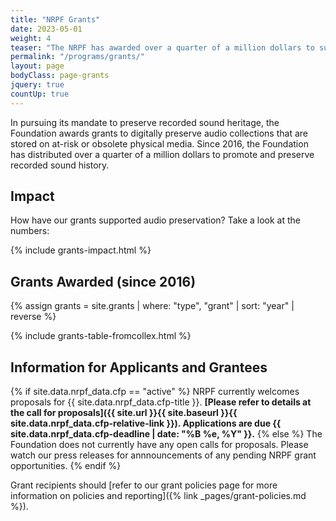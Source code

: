 ```yaml
---
title: "NRPF Grants"
date: 2023-05-01
weight: 4
teaser: "The NRPF has awarded over a quarter of a million dollars to support the digitization and stewardship of at-risk audio collections."
permalink: "/programs/grants/"
layout: page
bodyClass: page-grants
jquery: true
countUp: true
---
```


In pursuing its mandate to preserve recorded sound heritage, the Foundation
awards grants to digitally preserve audio collections
that are stored on at-risk or obsolete physical media.
Since 2016, the Foundation has distributed over a quarter of a million dollars
to promote and preserve recorded sound history.

## Impact

How have our grants supported audio preservation? Take a look at the numbers:

{% include grants-impact.html %}

## Grants Awarded (since 2016)

{% assign grants = site.grants | where: "type", "grant" | sort: "year" | reverse %}

{% include grants-table-fromcollex.html %}

## Information for Applicants and Grantees

{% if site.data.nrpf_data.cfp == "active" %}
NRPF currently welcomes proposals for {{ site.data.nrpf_data.cfp-title }}. **[Please refer to details at the call for proposals]({{ site.url }}{{ site.baseurl }}{{ site.data.nrpf_data.cfp-relative-link }}). Applications are due {{ site.data.nrpf_data.cfp-deadline | date: "%B %e, %Y" }}.**
{% else %}
The Foundation does not currently have any open calls for proposals.
Please watch our press releases for annnouncements of any pending NRPF grant opportunities.
{% endif %}

Grant recipients should [refer to our grant policies page for more information on policies and reporting]({% link _pages/grant-policies.md %}).

